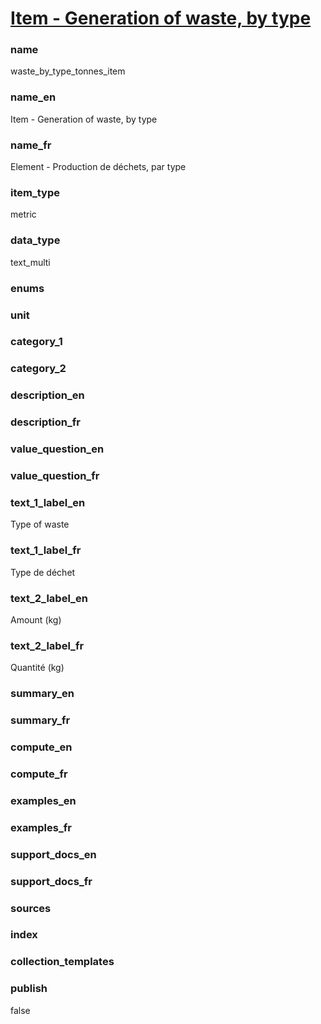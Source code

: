 # [Item - Generation of waste, by type](#waste_by_type_tonnes_item)

### name

waste_by_type_tonnes_item

### name_en

Item - Generation of waste, by type

### name_fr

Element - Production de déchets, par type

### item_type

metric

### data_type

text_multi

### enums


### unit


### category_1


### category_2


### description_en


### description_fr


### value_question_en


### value_question_fr


### text_1_label_en

Type of waste

### text_1_label_fr

Type de déchet

### text_2_label_en

Amount (kg)

### text_2_label_fr

Quantité (kg)

### summary_en


### summary_fr


### compute_en


### compute_fr


### examples_en


### examples_fr


### support_docs_en


### support_docs_fr


### sources

    
### index


### collection_templates


### publish

false
